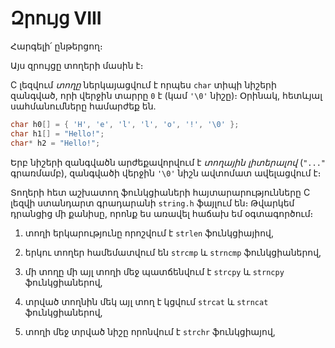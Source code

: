 # Զրույց VIII

Հարգելի՛ ընթերցող։

Այս զրույցը տողերի մասին է։

C լեզվում *տողը* ներկայացվում է որպես `char` տիպի նիշերի զանգված, որի վերջին տարրը `0` է (կամ `'\0'` նիշը)։ Օրինակ, հետևյալ սահմանումները համարժեք են․

```c
char h0[] = { 'H', 'e', 'l', 'l', 'o', '!', '\0' };
char h1[] = "Hello!";
char* h2 = "Hello!";
```

Երբ նիշերի զանգվածն արժեքավորվում է *տողային լիտերալով* (`"..."` գրառմամբ), զանգվածի վերջին `'\0'` նիշն ավտոմատ ավելացվում է։ 

Տողերի հետ աշխատող ֆունկցիաների հայտարարությունները C լեզվի ստանդարտ գրադարանի `string.h` ֆայլում են։ Թվարկեմ դրանցից մի քանիսը, որոնք ես առավել հաճախ եմ օգտագործում։ 

1. տողի երկարությունը որոշվում է `strlen` ֆունկցիայիով, 

2. երկու տողեր համեմատվում են `strcmp` և `strncmp` ֆունկցիաներով,

3. մի տողը մի այլ տողի մեջ պատճենվում է `strcpy` և `strncpy` ֆունկցիաներով,

4. տրված տողնին մեկ այլ տող է կցվում `strcat` և `strncat` ֆունկցիաներով,

5. տողի մեջ տրված նիշը որոնվում է `strchr` ֆունկցիայով,


